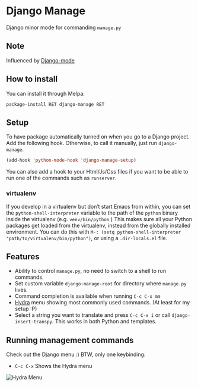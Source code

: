 # Django Manage

Django minor mode for commanding `manage.py`

## Note

Influenced by [Django-mode](https://github.com/myfreeweb/django-mode)

## How to install

You can install it through Melpa:

```
package-install RET django-manage RET
```

## Setup

To have package automatically turned on when you go to a Django project. Add the following hook. Otherwise, to call it manually, just run `django-manage`.

```lisp
(add-hook 'python-mode-hook 'django-manage-setup)
```

You can also add a hook to your Html/Js/Css files if you want to be able to run
one of the commands such as `runserver`.

### virtualenv

If you develop in a virtualenv but don’t start Emacs from within, you
can set the `python-shell-interpreter` variable to the path of the
`python` binary inside the virtualenv (e.g. `venv/bin/python`.) This
makes sure all your Python packages get loaded from the virtualenv,
instead from the globally installed environment. You can do this with
`M-: (setq python-shell-interpreter "path/to/virtualenv/bin/python")`,
or using a `.dir-locals.el` file.

## Features
- Ability to control `manage.py`, no need to switch to a shell to run commands.
- Set custom variable `django-manage-root` for directory where `manage.py` lives.
- Command completion is available when running `C-c C-x mm`
- [Hydra](https://github.com/abo-abo/hydra) menu showing most commonly used commands. (At least for my setup :P)
- Select a string you want to translate and press `C-c C-x i` or call `django-insert-transpy`. This works in both Python and templates.

## Running management commands
Check out the Django menu :)
BTW, only one keybinding:

- `C-c C-x` Shows the Hydra menu


![Hydra Menu](https://cloud.githubusercontent.com/assets/1545083/10549513/6713b7e0-73f6-11e5-9e1a-7aacf3976174.png)
